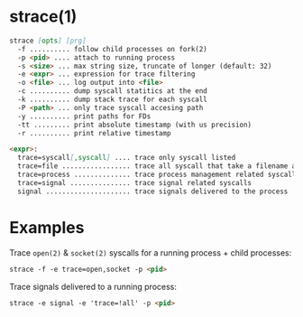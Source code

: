 # strace(1)

```markdown
strace [opts] [prg]
  -f .......... follow child processes on fork(2)
  -p <pid> .... attach to running process
  -s <size> ... max string size, truncate of longer (default: 32)
  -e <expr> ... expression for trace filtering
  -o <file> ... log output into <file>
  -c .......... dump syscall statitics at the end
  -k .......... dump stack trace for each syscall
  -P <path> ... only trace syscall accesing path
  -y .......... print paths for FDs
  -tt ......... print absolute timestamp (with us precision)
  -r .......... print relative timestamp
```

```markdown
<expr>:
  trace=syscall[,syscall] .... trace only syscall listed
  trace=file ................. trace all syscall that take a filename as arg
  trace=process .............. trace process management related syscalls
  trace=signal ............... trace signal related syscalls
  signal ..................... trace signals delivered to the process
```

# Examples

Trace `open(2)` & `socket(2)` syscalls for a running process + child processes:
```markdown
strace -f -e trace=open,socket -p <pid>
```

Trace signals delivered to a running process:
```markdown
strace -e signal -e 'trace=!all' -p <pid>
```
